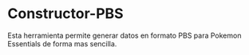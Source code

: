 # Constructor-PBS
Esta herramienta permite generar datos en formato PBS para Pokemon Essentials de forma mas sencilla.
